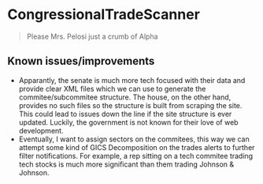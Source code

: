 # CongressionalTradeScanner

> Please Mrs. Pelosi just a crumb of Alpha


## Known issues/improvements
- Apparantly, the senate is much more tech focused with their data and provide clear XML files which we can use to generate the commitee/subcommitee structure. The house, on the other hand, provides no such files so the structure is built from scraping the site. This could lead to issues down the line if the site structure is ever updated. Luckily, the government is not known for their love of web development.
- Eventually, I want to assign sectors on the commitees, this way we can attempt some kind of GICS Decomposition on the trades alerts to further filter notifications. For example, a rep sitting on a tech commitee trading tech stocks is much more significant than them trading Johnson & Johnson.
